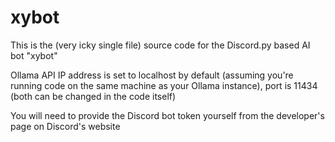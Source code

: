 # xybot

This is the (very icky single file) source code for the Discord.py based AI bot "xybot"

Ollama API IP address is set to localhost by default (assuming you're running code on the same machine as your Ollama instance), port is 11434 (both can be changed in the code itself)

You will need to provide the Discord bot token yourself from the developer's page on Discord's website

